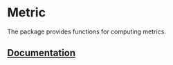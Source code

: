 # Metric

The package provides functions for computing metrics.

## [Documentation][doc]

[doc]: http://godoc.org/github.com/ready-steady/linal/metric

